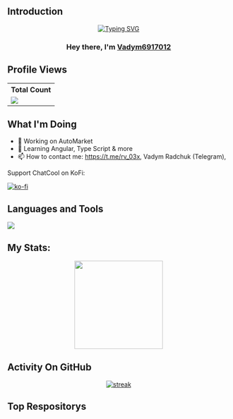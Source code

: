 ## Introduction
<p align="center">
<a href="https://git.io/typing-svg"><img src="https://readme-typing-svg.demolab.com?font=Rubik&weight=500&size=30&pause=1000&color=F72929&center=true&vCenter=true&random=false&width=435&lines=Developer+of+AutoMarket;3%2B+years+of+coding+experience" alt="Typing SVG" /></a>
</p>

<h3 align="center">Hey there, I'm <a href="https://github.com/Vadym6917012">Vadym6917012</a></h3>

## Profile Views


  <table>
    <tr>
      <!-- <th>Profile Views</th> -->
      <th>Total Count</th>
    </tr>
    <tr>
      <!-- <td>
        <div align="center">
          <a href="https://github.com/Thinkright20"><img src="https://github.com/Thinkright20.png" alt="@Thinkright20" width="52" /></a>
          <br />
          <a align="center" href="https://github.com/thinkright20"><b>Thinkright20</b></a>
        </b>
      </td> -->
      <!-- Profile Views -->
      <td>
         <a href="https://github.com/Vadym6917012"> <img src="https://komarev.com/ghpvc/?username=Vadym6917012&style=for-the-badge&color=brightgreen"> </a>
      </td>
    </tr>
  </table>

## What I'm Doing

- 🔭 Working on AutoMarket
- 🌱 Learning Angular, Type Script & more
- 📫 How to contact me: https://t.me/rv_03x, Vadym Radchuk (Telegram), 

Support ChatCool on KoFi:

[![ko-fi](https://ko-fi.com/img/githubbutton_sm.svg)](ko-fi.com/vadym6917012)

## Languages and Tools

<p align="left"> <a href="https://github.com/Vadym6917012"><img src="https://skillicons.dev/icons?i=angular,cs,css,dotnet,github,html,ts,vscode"> </a> </p>

## My Stats:
<p align="center">
<img height="200px" src="https://github-readme-stats.vercel.app/api?username=Vadym6917012&hide_border=true&show_icons=true&count_private=true&theme=gruvbox&bg_color=151515">
</p>

## Activity On GitHub

<p align="center">
  <a href="https://github.com/Vadym6917012">      
<img title="stats" alt="streak" src="https://github-readme-streak-stats.herokuapp.com/?user=Vadym6917012&theme=dark&hide_border=true&stroke=f53b3b"/>
</a> 
</p>

## Top Respositorys


